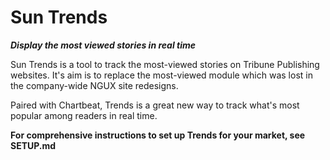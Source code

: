 # Sun Trends
<strong><em>Display the most viewed stories in real time</em></strong>

Sun Trends is a tool to track the most-viewed stories on Tribune Publishing websites. It's aim is to replace the most-viewed module which was lost in the company-wide NGUX site redesigns.

Paired with Chartbeat, Trends is a great new way to track what's most popular among readers in real time.


<strong>For comprehensive instructions to set up Trends for your market, see SETUP.md</strong>
